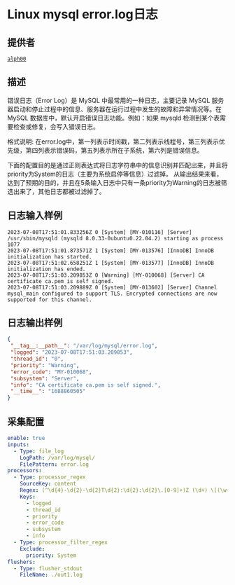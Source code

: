 # Linux mysql error.log日志

## 提供者

[`alph00`](https://github.com/alph00)

## 描述

错误日志（Error Log）是 MySQL 中最常用的一种日志，主要记录 MySQL 服务器启动和停止过程中的信息、服务器在运行过程中发生的故障和异常情况等。在 MySQL 数据库中，默认开启错误日志功能。例如：如果 mysqld 检测到某个表需要检查或修复，会写入错误日志。

格式说明:  在error.log中，第一列表示时间戳，第二列表示线程号，第三列表示优先级，第四列表示错误码，第五列表示所在子系统，第六列是错误信息。

下面的配置目的是通过正则表达式将日志字符串中的信息识别并匹配出来，并且将priority为System的日志（主要为系统启停等信息）过滤掉。
从输出结果来看，达到了预期的目的，并且在5条输入日志中只有一条priority为Warning的日志被筛选出来了，其他日志都被过滤掉了。

## 日志输入样例

``` plain
2023-07-08T17:51:01.833256Z 0 [System] [MY-010116] [Server] /usr/sbin/mysqld (mysqld 8.0.33-0ubuntu0.22.04.2) starting as process 1077
2023-07-08T17:51:01.873571Z 1 [System] [MY-013576] [InnoDB] InnoDB initialization has started.
2023-07-08T17:51:02.658251Z 1 [System] [MY-013577] [InnoDB] InnoDB initialization has ended.
2023-07-08T17:51:03.209853Z 0 [Warning] [MY-010068] [Server] CA certificate ca.pem is self signed.
2023-07-08T17:51:03.209889Z 0 [System] [MY-013602] [Server] Channel mysql_main configured to support TLS. Encrypted connections are now supported for this channel.
```

## 日志输出样例

``` json
{
 "__tag__:__path__": "/var/log/mysql/error.log",
 "logged": "2023-07-08T17:51:03.209853",
 "thread_id": "0",
 "priority": "Warning",
 "error_code": "MY-010068",
 "subsystem": "Server",
 "info": "CA certificate ca.pem is self signed.",
 "__time__": "1688860505"
}
```

## 采集配置

``` YAML
enable: true
inputs:
  - Type: file_log
    LogPath: /var/log/mysql/
    FilePattern: error.log 
processors:
  - Type: processor_regex
    SourceKey: content
    Regex: (^\d{4}-\d{2}-\d{2}T\d{2}:\d{2}:\d{2}\.[0-9]+)Z (\d+) \[(\w+)\] \[(\w+-\d+)\] \[(\w+)\] (.+)
    Keys:
      - logged
      - thread_id
      - priority
      - error_code
      - subsystem
      - info
  - Type: processor_filter_regex
    Exclude:
      priority: System
flushers:
  - Type: flusher_stdout 
    FileName: ./out1.log
```
